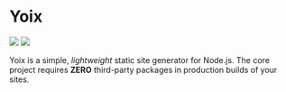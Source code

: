 # Yoix

![](https://img.shields.io/badge/version-0.1.1--dev-yellow)
![](https://img.shields.io/badge/build-3-green)

Yoix is a simple, _lightweight_ static site generator for Node.js. The core project requires **ZERO** third-party packages in production builds of your sites.